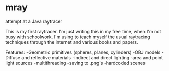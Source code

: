 # mray
attempt at a Java raytracer

This is my first raytracer. I'm just writing this in my free time, when I'm not busy with schoolwork. I'm using to teach myself the usual raytracing techniques through the internet and various books and papers.

Features:
-Geometric primitives (spheres, planes, cylinders)
-OBJ models
-Diffuse and reflective materials
-indirect and direct lighting
-area and point light sources
-multithreading
-saving to .png's
-hardcoded scenes
